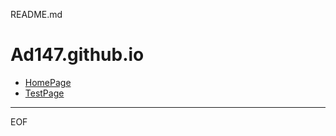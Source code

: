 README.md

Ad147.github.io
================================================================================

- [HomePage](https://Ad147.github.io)
- [TestPage](https://Ad147.github.io/test.html)

--------------------------------------------------------------------------------

EOF
